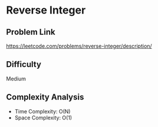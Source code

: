# Reverse Integer

## Problem Link

https://leetcode.com/problems/reverse-integer/description/

## Difficulty

Medium

## Complexity Analysis

* Time Complexity: O(N)
* Space Complexity: O(1)

